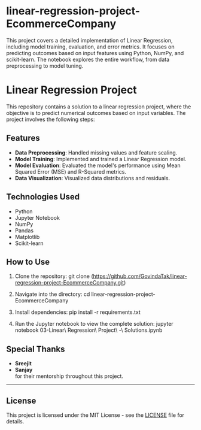 # linear-regression-project-EcommerceCompany
 This project covers a detailed implementation of Linear Regression, including model training, evaluation, and error metrics. It focuses on predicting outcomes based on input features using Python, NumPy, and scikit-learn. The notebook explores the entire workflow, from data preprocessing to model tuning.

# Linear Regression Project

This repository contains a solution to a linear regression project, where the objective is to predict numerical outcomes based on input variables. The project involves the following steps:

## Features

- **Data Preprocessing**: Handled missing values and feature scaling.
- **Model Training**: Implemented and trained a Linear Regression model.
- **Model Evaluation**: Evaluated the model's performance using Mean Squared Error (MSE) and R-Squared metrics.
- **Data Visualization**: Visualized data distributions and residuals.
  
## Technologies Used

- Python
- Jupyter Notebook
- NumPy
- Pandas
- Matplotlib
- Scikit-learn

## How to Use

1. Clone the repository:
git clone (https://github.com/GovindaTak/linear-regression-project-EcommerceCompany.git)

2. Navigate into the directory:
cd linear-regression-project-EcommerceCompany

3. Install dependencies:
pip install -r requirements.txt

4. Run the Jupyter notebook to view the complete solution:
jupyter notebook 03-Linear\ Regression\ Project\ -\ Solutions.ipynb


## Special Thanks
- **Sreejit**
- **Sanjay**  
for their mentorship throughout this project.

---

## License
This project is licensed under the MIT License - see the [LICENSE](LICENSE) file for details.

